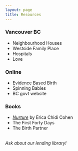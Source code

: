 ```yaml
---
layout: page
title: Resources
---
```


<div class="row text-center">
  <div class="col-md-4 col-md-offset-0 col-sm-4 col-sm-offset-0 col-xs-12 col-xs-offset-0 text-center">
    <div class="project-card">
      <h3>Vancouver BC</h3>
        <p style="text-align:left;">
          <ul>
            <li>Neighbourhood Houses</li>
            <li>Westside Family Place</li>
            <li>Hospitals</li>
            <li>Love</li>
          </ul>  
        </p>
    </div>
  </div>
  <div class="col-md-4 col-md-offset-0 col-sm-4 col-sm-offset-0 col-xs-12 col-xs-offset-0 text-center">
    <div class="project-card">
      <h3>Online</h3>
       <ul>
         <li>Evidence Based Birth</li>
         <li>Spinning Babies</li>
         <li>BC govt website</li>
       </ul>
    </div>
  </div>
  <div class="col-md-4 col-md-offset-0 col-sm-4 col-sm-offset-0 col-xs-12 col-xs-offset-0 text-center">
    <div class="project-card">
      <h3>Books</h3>
        <ul>
         <li><a href="https://www.amazon.ca/Nurture-Pregnancy-Motherhood-Trusting-Yourself/dp/1452152632"><i>Nurture</i></a> by Erica Chidi Cohen</li>
         <li>The First Forty Days</li>
         <li>The Birth Partner</li>
       </ul>
      <br><i>Ask about our lending library!</i>
    </div>
  </div>
</div>
